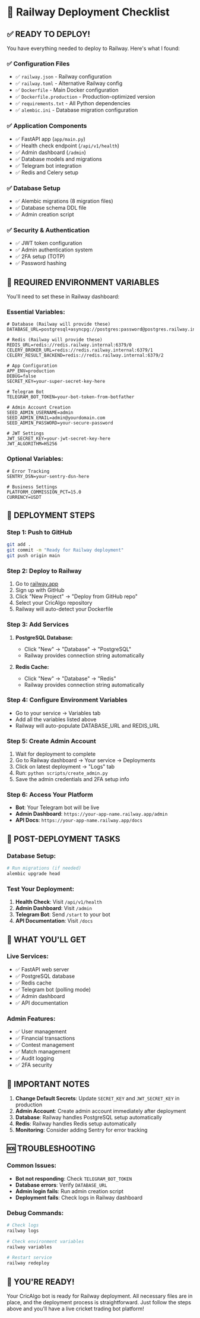 # 🚀 Railway Deployment Checklist

## ✅ **READY TO DEPLOY!** 

You have everything needed to deploy to Railway. Here's what I found:

### **✅ Configuration Files**
- ✅ `railway.json` - Railway configuration
- ✅ `railway.toml` - Alternative Railway config
- ✅ `Dockerfile` - Main Docker configuration
- ✅ `Dockerfile.production` - Production-optimized version
- ✅ `requirements.txt` - All Python dependencies
- ✅ `alembic.ini` - Database migration configuration

### **✅ Application Components**
- ✅ FastAPI app (`app/main.py`)
- ✅ Health check endpoint (`/api/v1/health`)
- ✅ Admin dashboard (`/admin`)
- ✅ Database models and migrations
- ✅ Telegram bot integration
- ✅ Redis and Celery setup

### **✅ Database Setup**
- ✅ Alembic migrations (8 migration files)
- ✅ Database schema DDL file
- ✅ Admin creation script

### **✅ Security & Authentication**
- ✅ JWT token configuration
- ✅ Admin authentication system
- ✅ 2FA setup (TOTP)
- ✅ Password hashing

## 🚨 **REQUIRED ENVIRONMENT VARIABLES**

You'll need to set these in Railway dashboard:

### **Essential Variables:**
```
# Database (Railway will provide these)
DATABASE_URL=postgresql+asyncpg://postgres:password@postgres.railway.internal:5432/railway

# Redis (Railway will provide these)
REDIS_URL=redis://redis.railway.internal:6379/0
CELERY_BROKER_URL=redis://redis.railway.internal:6379/1
CELERY_RESULT_BACKEND=redis://redis.railway.internal:6379/2

# App Configuration
APP_ENV=production
DEBUG=false
SECRET_KEY=your-super-secret-key-here

# Telegram Bot
TELEGRAM_BOT_TOKEN=your-bot-token-from-botfather

# Admin Account Creation
SEED_ADMIN_USERNAME=admin
SEED_ADMIN_EMAIL=admin@yourdomain.com
SEED_ADMIN_PASSWORD=your-secure-password

# JWT Settings
JWT_SECRET_KEY=your-jwt-secret-key-here
JWT_ALGORITHM=HS256
```

### **Optional Variables:**
```
# Error Tracking
SENTRY_DSN=your-sentry-dsn-here

# Business Settings
PLATFORM_COMMISSION_PCT=15.0
CURRENCY=USDT
```

## 🚀 **DEPLOYMENT STEPS**

### **Step 1: Push to GitHub**
```bash
git add .
git commit -m "Ready for Railway deployment"
git push origin main
```

### **Step 2: Deploy to Railway**
1. Go to [railway.app](https://railway.app)
2. Sign up with GitHub
3. Click "New Project" → "Deploy from GitHub repo"
4. Select your CricAlgo repository
5. Railway will auto-detect your Dockerfile

### **Step 3: Add Services**
1. **PostgreSQL Database:**
   - Click "New" → "Database" → "PostgreSQL"
   - Railway provides connection string automatically

2. **Redis Cache:**
   - Click "New" → "Database" → "Redis"
   - Railway provides connection string automatically

### **Step 4: Configure Environment Variables**
- Go to your service → Variables tab
- Add all the variables listed above
- Railway will auto-populate DATABASE_URL and REDIS_URL

### **Step 5: Create Admin Account**
1. Wait for deployment to complete
2. Go to Railway dashboard → Your service → Deployments
3. Click on latest deployment → "Logs" tab
4. Run: `python scripts/create_admin.py`
5. Save the admin credentials and 2FA setup info

### **Step 6: Access Your Platform**
- **Bot**: Your Telegram bot will be live
- **Admin Dashboard**: `https://your-app-name.railway.app/admin`
- **API Docs**: `https://your-app-name.railway.app/docs`

## 🔧 **POST-DEPLOYMENT TASKS**

### **Database Setup:**
```bash
# Run migrations (if needed)
alembic upgrade head
```

### **Test Your Deployment:**
1. **Health Check**: Visit `/api/v1/health`
2. **Admin Dashboard**: Visit `/admin`
3. **Telegram Bot**: Send `/start` to your bot
4. **API Documentation**: Visit `/docs`

## 🎯 **WHAT YOU'LL GET**

### **Live Services:**
- ✅ FastAPI web server
- ✅ PostgreSQL database
- ✅ Redis cache
- ✅ Telegram bot (polling mode)
- ✅ Admin dashboard
- ✅ API documentation

### **Admin Features:**
- ✅ User management
- ✅ Financial transactions
- ✅ Contest management
- ✅ Match management
- ✅ Audit logging
- ✅ 2FA security

## 🚨 **IMPORTANT NOTES**

1. **Change Default Secrets**: Update `SECRET_KEY` and `JWT_SECRET_KEY` in production
2. **Admin Account**: Create admin account immediately after deployment
3. **Database**: Railway handles PostgreSQL setup automatically
4. **Redis**: Railway handles Redis setup automatically
5. **Monitoring**: Consider adding Sentry for error tracking

## 🆘 **TROUBLESHOOTING**

### **Common Issues:**
- **Bot not responding**: Check `TELEGRAM_BOT_TOKEN`
- **Database errors**: Verify `DATABASE_URL`
- **Admin login fails**: Run admin creation script
- **Deployment fails**: Check logs in Railway dashboard

### **Debug Commands:**
```bash
# Check logs
railway logs

# Check environment variables
railway variables

# Restart service
railway redeploy
```

## 🎉 **YOU'RE READY!**

Your CricAlgo bot is ready for Railway deployment. All necessary files are in place, and the deployment process is straightforward. Just follow the steps above and you'll have a live cricket trading bot platform!
